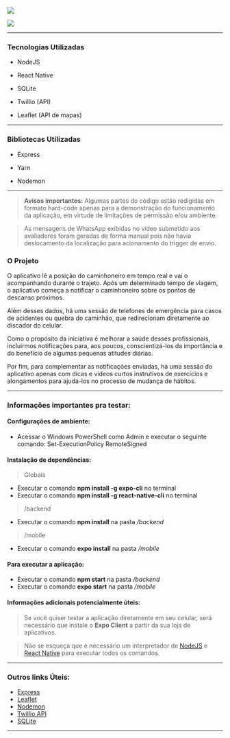 [![](https://hackathonccr.shawee.io/static/media/header.4b11cc54.png)](https://hackathonccr.shawee.io/static/media/header.4b11cc54.png)

![](https://i.imgur.com/DpQIHRG.png)

------------



### Tecnologias Utilizadas 

* NodeJS

* React Native

* SQLite

* Twillio (API)

* Leaflet (API de mapas)

------------

### Bibliotecas Utilizadas
* Express

* Yarn

* Nodemon

------------

> **Avisos importantes:**
> Algumas partes do código estão redigidas em formato hard-code apenas para a demonstração do funcionamento da aplicação, em virtude de limitações de permissão e/ou ambiente.

>  As mensagens de WhatsApp exibidas no vídeo submetido aos avaliadores foram geradas de forma manual pois não havia deslocamento da localização para acionamento do trigger de envio.

### O Projeto
O aplicativo lê a posição do caminhoneiro em tempo real e vai o acompanhando durante o trajeto. 
Após um determinado tempo de viagem, o aplicativo começa a notificar o caminhoneiro sobre os pontos de descanso próximos.

Além desses dados, há uma sessão de telefones de emergência para casos de acidentes ou quebra do caminhão, que redirecionam diretamente ao discador do celular.

Como o propósito da iniciativa é melhorar a saúde desses profissionais, incluirmos notificações para, aos poucos,  conscientizá-los da importância e do benefício de algumas pequenas atitudes diárias.

Por fim, para complementar as notificações enviadas, há uma sessão do aplicativo apenas com dicas e vídeos curtos instrutivos de exercícios e alongamentos para ajudá-los no processo de mudança de hábitos.

------------

### Informações importantes pra testar:

#### Configurações de ambiente:
- Acessar o Windows PowerShell como Admin e executar o seguinte comando:
Set-ExecutionPolicy RemoteSigned

#### Instalação de dependências:
> Globais
- Executar o comando **npm install -g expo-cli** no terminal
- Executar o comando **npm install -g react-native-cli** no terminal

> /backend
- Executar o comando **npm install** na pasta */backend*

> /mobile
- Executar o comando **expo install** na pasta */mobile*

#### Para executar a aplicação:
- Executar o comando **npm start** na pasta */backend*
- Executar o comando **expo start** na pasta */mobile*


#### Informações adicionais potencialmente úteis:
> Se você quiser testar a aplicação diretamente em seu celular, será necessário que instale o **Expo Client** a partir da sua loja de aplicativos.

> Não se esqueça que é necessário um interpretador de [NodeJS](http://https://nodejs.org/en/docs/ "NodeJS") e [React Native](https://pt-br.reactjs.org/ "React Native") para executar todos os comandos.
------------

### Outros links Úteis:
- [Express](https://expressjs.com/ "Express")
- [Leaflet](https://leafletjs.com/ "Leaflet")
- [Nodemon](https://nodemon.io/ "Nodemon")
- [Twillio API](https://www.twilio.com/docs/whatsapp/api "Twillio API")
- [SQLite](https://www.sqlite.org/index.html "SQLite")
------------
